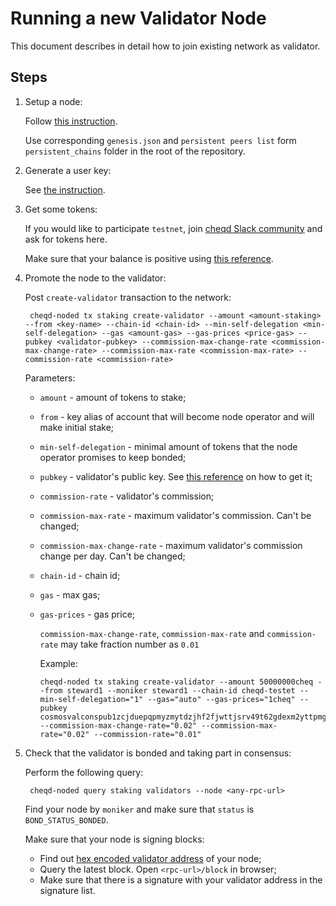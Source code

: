 # Running a new Validator Node

This document describes in detail how to join existing network as validator.

## Steps

1. Setup a node:

   Follow [this instruction](setting-up-a-new-node.md).

   Use corresponding `genesis.json` and `persistent peers list` form `persistent_chains` folder in the root of the repository.

2. Generate a user key:

   See [the instruction](cosmos-cli.md#managing-keys).

3. Get some tokens:

   If you would like to participate `testnet`, join [cheqd Slack community](http://cheqd.link/join-cheqd-slack) and ask for tokens here.

   Make sure that your balance is positive using [this reference](cosmos-cli.md#managing-account-balances).

4. Promote the node to the validator:

   Post `create-validator` transaction to the network:

   ```text
    cheqd-noded tx staking create-validator --amount <amount-staking> --from <key-name> --chain-id <chain-id> --min-self-delegation <min-self-delegation> --gas <amount-gas> --gas-prices <price-gas> --pubkey <validator-pubkey> --commission-max-change-rate <commission-max-change-rate> --commission-max-rate <commission-max-rate> --commission-rate <commission-rate>
   ```

   Parameters:

   * `amount` - amount of tokens to stake;
   * `from` - key alias of account that will become node operator and will make initial stake;
   * `min-self-delegation` - minimal amount of tokens that the node operator promises to keep bonded;
   * `pubkey` - validator's public key. See [this reference](cosmos-cli.md#managing-node) on how to get it;
   * `commission-rate` - validator's commission;
   * `commission-max-rate` - maximum validator's commission. Can't be changed;
   * `commission-max-change-rate` - maximum validator's commission change per day. Can't be changed;
   * `chain-id` - chain id;
   * `gas` - max gas;
   * `gas-prices` - gas price;

     `commission-max-change-rate`, `commission-max-rate` and `commission-rate` may take fraction number as `0.01`

     Example:

     ```text
     cheqd-noded tx staking create-validator --amount 50000000cheq --from steward1 --moniker steward1 --chain-id cheqd-testet --min-self-delegation="1" --gas="auto" --gas-prices="1cheq" --pubkey cosmosvalconspub1zcjduepqpmyzmytdzjhf2fjwttjsrv49t62gdexm2yttpmgzh38p0rncqg8ssrxm2l --commission-max-change-rate="0.02" --commission-max-rate="0.02" --commission-rate="0.01"
     ```

5. Check that the validator is bonded and taking part in consensus:

   Perform the following query:

   ```text
    cheqd-noded query staking validators --node <any-rpc-url>
   ```

   Find your node by `moniker` and make sure that `status` is `BOND_STATUS_BONDED`.

   Make sure that your node is signing blocks:

   * Find out [hex encoded validator address](cosmos-cli.md#managing-node) of your node;
   * Query the latest block. Open `<rpc-url>/block` in browser;
   * Make sure that there is a signature with your validator address in the signature list.

